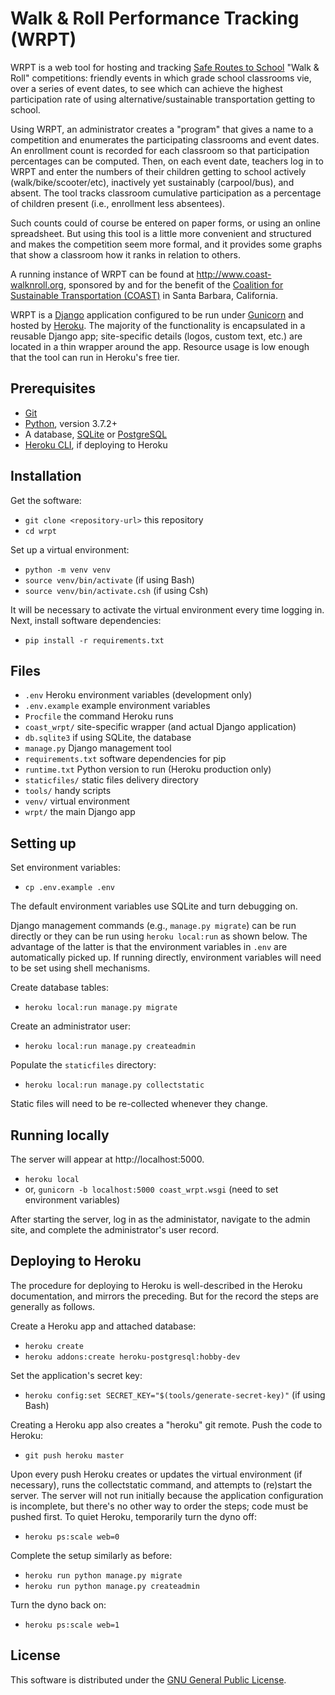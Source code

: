 # Walk & Roll Performance Tracking (WRPT)

WRPT is a web tool for hosting and tracking [Safe Routes to
School](http://www.saferoutesinfo.org) "Walk & Roll" competitions:
friendly events in which grade school classrooms vie, over a series of
event dates, to see which can achieve the highest participation rate
of using alternative/sustainable transportation getting to school.

Using WRPT, an administrator creates a "program" that gives a name to
a competition and enumerates the participating classrooms and event
dates.  An enrollment count is recorded for each classroom so that
participation percentages can be computed.  Then, on each event date,
teachers log in to WRPT and enter the numbers of their children
getting to school actively (walk/bike/scooter/etc), inactively yet
sustainably (carpool/bus), and absent.  The tool tracks classroom
cumulative participation as a percentage of children present (i.e.,
enrollment less absentees).

Such counts could of course be entered on paper forms, or using an
online spreadsheet.  But using this tool is a little more convenient
and structured and makes the competition seem more formal, and it
provides some graphs that show a classroom how it ranks in relation to
others.

A running instance of WRPT can be found at
http://www.coast-walknroll.org, sponsored by and for the benefit of
the [Coalition for Sustainable Transportation
(COAST)](http://coast-santabarbara.org) in Santa Barbara, California.

WRPT is a [Django](https://www.djangoproject.com) application
configured to be run under [Gunicorn](https://gunicorn.org) and hosted
by [Heroku](https://www.heroku.com).  The majority of the
functionality is encapsulated in a reusable Django app; site-specific
details (logos, custom text, etc.) are located in a thin wrapper
around the app.  Resource usage is low enough that the tool can run in
Heroku's free tier.

## Prerequisites

* [Git](https://git-scm.com/)
* [Python](https://www.python.org), version 3.7.2+
* A database, [SQLite](https://www.sqlite.org) or
  [PostgreSQL](https://www.postgresql.org)
* [Heroku CLI](https://devcenter.heroku.com/articles/heroku-cli), if
  deploying to Heroku

## Installation

Get the software:

* `git clone <repository-url>` this repository
* `cd wrpt`

Set up a virtual environment:

* `python -m venv venv`
* `source venv/bin/activate` (if using Bash)
* `source venv/bin/activate.csh` (if using Csh)

It will be necessary to activate the virtual environment every time
logging in.  Next, install software dependencies:

* `pip install -r requirements.txt`

## Files

* `.env` Heroku environment variables (development only)
* `.env.example` example environment variables
* `Procfile` the command Heroku runs
* `coast_wrpt/` site-specific wrapper (and actual Django application)
* `db.sqlite3` if using SQLite, the database
* `manage.py` Django management tool
* `requirements.txt` software dependencies for pip
* `runtime.txt` Python version to run (Heroku production only)
* `staticfiles/` static files delivery directory
* `tools/` handy scripts
* `venv/` virtual environment
* `wrpt/` the main Django app

## Setting up

Set environment variables:

* `cp .env.example .env`

The default environment variables use SQLite and turn debugging on.

Django management commands (e.g., `manage.py migrate`) can be run
directly or they can be run using `heroku local:run` as shown below.
The advantage of the latter is that the environment variables in
`.env` are automatically picked up.  If running directly, environment
variables will need to be set using shell mechanisms.

Create database tables:

* `heroku local:run manage.py migrate`

Create an administrator user:

* `heroku local:run manage.py createadmin`

Populate the `staticfiles` directory:

* `heroku local:run manage.py collectstatic`

Static files will need to be re-collected whenever they change.

## Running locally

The server will appear at http://localhost:5000.

* `heroku local`
* or, `gunicorn -b localhost:5000 coast_wrpt.wsgi` (need to set
  environment variables)

After starting the server, log in as the administator, navigate to the
admin site, and complete the administrator's user record.

## Deploying to Heroku

The procedure for deploying to Heroku is well-described in the Heroku
documentation, and mirrors the preceding.  But for the record the
steps are generally as follows.

Create a Heroku app and attached database:

* `heroku create`
* `heroku addons:create heroku-postgresql:hobby-dev`

Set the application's secret key:

* `heroku config:set SECRET_KEY="$(tools/generate-secret-key)"` (if
  using Bash)

Creating a Heroku app also creates a "heroku" git remote.  Push the
code to Heroku:

* `git push heroku master`

Upon every push Heroku creates or updates the virtual environment (if
necessary), runs the collectstatic command, and attempts to (re)start
the server.  The server will not run initially because the application
configuration is incomplete, but there's no other way to order the
steps; code must be pushed first.  To quiet Heroku, temporarily turn
the dyno off:

* `heroku ps:scale web=0`

Complete the setup similarly as before:

* `heroku run python manage.py migrate`
* `heroku run python manage.py createadmin`

Turn the dyno back on:

* `heroku ps:scale web=1`

## License

This software is distributed under the [GNU General Public
License](http://www.gnu.org/licenses/gpl-2.0.html).
